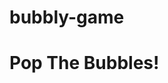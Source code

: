 # bubbly-game
<html>
<head> 
  <title>pop the bubbles!</title>
</head>
<body>
  <h1>Pop The Bubbles!</h1>
</body>
</html>
